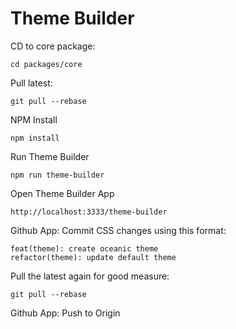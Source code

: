 # Theme Builder

CD to core package:

    cd packages/core


Pull latest:

    git pull --rebase


NPM Install

    npm install


Run Theme Builder

    npm run theme-builder


Open Theme Builder App

    http://localhost:3333/theme-builder


Github App: Commit CSS changes using this format:

    feat(theme): create oceanic theme
    refactor(theme): update default theme


Pull the latest again for good measure:

    git pull --rebase


Github App: Push to Origin
